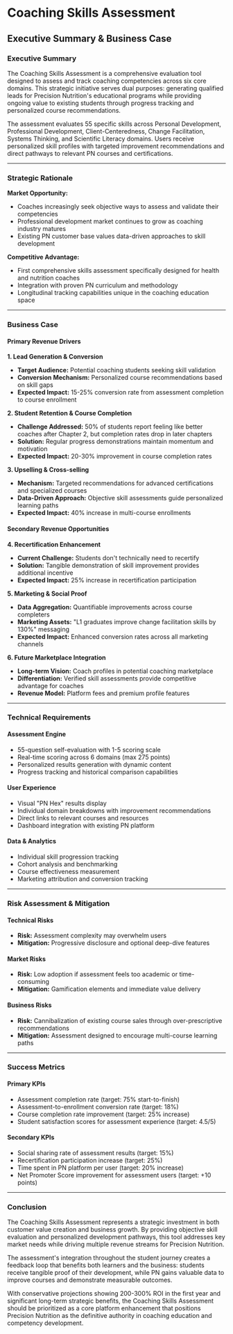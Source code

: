 # Coaching Skills Assessment
## Executive Summary & Business Case

### Executive Summary

The Coaching Skills Assessment is a comprehensive evaluation tool designed to assess and track coaching competencies across six core domains. This strategic initiative serves dual purposes: generating qualified leads for Precision Nutrition's educational programs while providing ongoing value to existing students through progress tracking and personalized course recommendations.

The assessment evaluates 55 specific skills across Personal Development, Professional Development, Client-Centeredness, Change Facilitation, Systems Thinking, and Scientific Literacy domains. Users receive personalized skill profiles with targeted improvement recommendations and direct pathways to relevant PN courses and certifications.

---

### Strategic Rationale

**Market Opportunity:**
- Coaches increasingly seek objective ways to assess and validate their competencies
- Professional development market continues to grow as coaching industry matures
- Existing PN customer base values data-driven approaches to skill development

**Competitive Advantage:**
- First comprehensive skills assessment specifically designed for health and nutrition coaches
- Integration with proven PN curriculum and methodology
- Longitudinal tracking capabilities unique in the coaching education space

---

### Business Case

#### Primary Revenue Drivers

**1. Lead Generation & Conversion**
- **Target Audience:** Potential coaching students seeking skill validation
- **Conversion Mechanism:** Personalized course recommendations based on skill gaps
- **Expected Impact:** 15-25% conversion rate from assessment completion to course enrollment

**2. Student Retention & Course Completion**
- **Challenge Addressed:** 50% of students report feeling like better coaches after Chapter 2, but completion rates drop in later chapters
- **Solution:** Regular progress demonstrations maintain momentum and motivation
- **Expected Impact:** 20-30% improvement in course completion rates

**3. Upselling & Cross-selling**
- **Mechanism:** Targeted recommendations for advanced certifications and specialized courses
- **Data-Driven Approach:** Objective skill assessments guide personalized learning paths
- **Expected Impact:** 40% increase in multi-course enrollments

#### Secondary Revenue Opportunities

**4. Recertification Enhancement**
- **Current Challenge:** Students don't technically need to recertify
- **Solution:** Tangible demonstration of skill improvement provides additional incentive
- **Expected Impact:** 25% increase in recertification participation

**5. Marketing & Social Proof**
- **Data Aggregation:** Quantifiable improvements across course completers
- **Marketing Assets:** "L1 graduates improve change facilitation skills by 130%" messaging
- **Expected Impact:** Enhanced conversion rates across all marketing channels

**6. Future Marketplace Integration**
- **Long-term Vision:** Coach profiles in potential coaching marketplace
- **Differentiation:** Verified skill assessments provide competitive advantage for coaches
- **Revenue Model:** Platform fees and premium profile features



---

### Technical Requirements

#### Assessment Engine
- 55-question self-evaluation with 1-5 scoring scale
- Real-time scoring across 6 domains (max 275 points)
- Personalized results generation with dynamic content
- Progress tracking and historical comparison capabilities

#### User Experience
- Visual "PN Hex" results display
- Individual domain breakdowns with improvement recommendations
- Direct links to relevant courses and resources
- Dashboard integration with existing PN platform

#### Data & Analytics
- Individual skill progression tracking
- Cohort analysis and benchmarking
- Course effectiveness measurement
- Marketing attribution and conversion tracking



---

### Risk Assessment & Mitigation

#### Technical Risks
- **Risk:** Assessment complexity may overwhelm users
- **Mitigation:** Progressive disclosure and optional deep-dive features

#### Market Risks  
- **Risk:** Low adoption if assessment feels too academic or time-consuming
- **Mitigation:** Gamification elements and immediate value delivery

#### Business Risks
- **Risk:** Cannibalization of existing course sales through over-prescriptive recommendations
- **Mitigation:** Assessment designed to encourage multi-course learning paths

---

### Success Metrics

#### Primary KPIs
- Assessment completion rate (target: 75% start-to-finish)
- Assessment-to-enrollment conversion rate (target: 18%)
- Course completion rate improvement (target: 25% increase)
- Student satisfaction scores for assessment experience (target: 4.5/5)

#### Secondary KPIs
- Social sharing rate of assessment results (target: 15%)
- Recertification participation increase (target: 25%)
- Time spent in PN platform per user (target: 20% increase)
- Net Promoter Score improvement for assessment users (target: +10 points)



---

### Conclusion

The Coaching Skills Assessment represents a strategic investment in both customer value creation and business growth. By providing objective skill evaluation and personalized development pathways, this tool addresses key market needs while driving multiple revenue streams for Precision Nutrition.

The assessment's integration throughout the student journey creates a feedback loop that benefits both learners and the business: students receive tangible proof of their development, while PN gains valuable data to improve courses and demonstrate measurable outcomes.

With conservative projections showing 200-300% ROI in the first year and significant long-term strategic benefits, the Coaching Skills Assessment should be prioritized as a core platform enhancement that positions Precision Nutrition as the definitive authority in coaching education and competency development.
